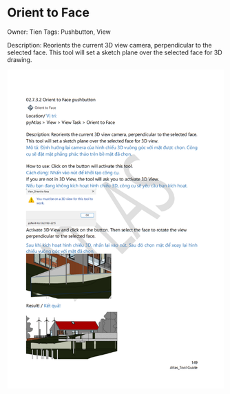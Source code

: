 # Orient to Face

Owner: Tien
Tags: Pushbutton, View

Description: Reorients the current 3D view camera, perpendicular to the selected face. This tool will set a sketch plane over the selected face for 3D drawing.

![Screenshot 2023-11-22 180221.png](Orient%20to%20Face%20cdac643a4c2c4c78a406f7112d0d17cc/Screenshot_2023-11-22_180221.png)